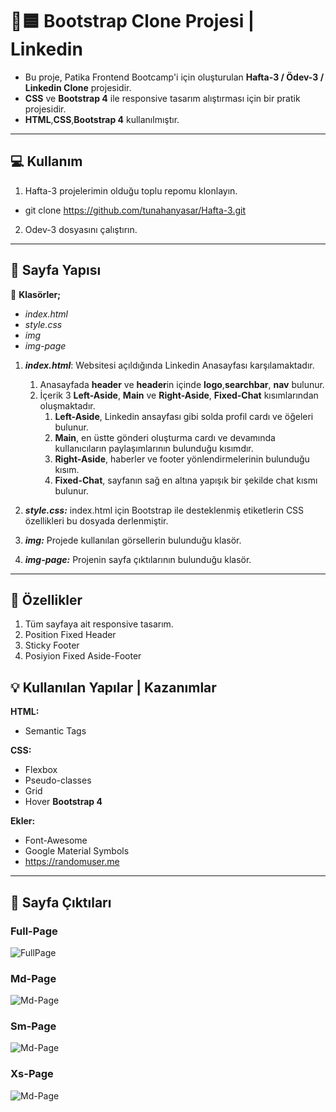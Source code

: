 # :link::blue_square: Bootstrap Clone Projesi | Linkedin

* Bu proje, Patika Frontend Bootcamp'i için oluşturulan **Hafta-3 / Ödev-3 / Linkedin Clone** projesidir.
* **CSS** ve **Bootstrap 4** ile responsive tasarım alıştırması için bir pratik projesidir.
* **HTML**,**CSS**,**Bootstrap 4**  kullanılmıştır.
---

## :computer: Kullanım

1.  Hafta-3 projelerimin olduğu toplu repomu klonlayın.
*   git clone https://github.com/tunahanyasar/Hafta-3.git
2. Odev-3 dosyasını çalıştırın.

---

## 📜 Sayfa Yapısı

:open_file_folder: **Klasörler;**
* *index.html*
* *style.css*
* *img*
* *img-page*

1. ***index.html***: Websitesi açıldığında Linkedin Anasayfası karşılamaktadır.
    1.  Anasayfada **header** ve **header**in içinde **logo**,**searchbar**, **nav** bulunur. 
    2.  İçerik 3 **Left-Aside**, **Main** ve **Right-Aside**, **Fixed-Chat** kısımlarından oluşmaktadır.
        1.  **Left-Aside**, Linkedin ansayfası gibi solda profil cardı ve öğeleri bulunur.
        2.  **Main**, en üstte gönderi oluşturma cardı ve devamında kullanıcıların paylaşımlarının bulunduğu kısımdır.
        3. **Right-Aside**, haberler ve footer yönlendirmelerinin bulunduğu kısım.
        4. **Fixed-Chat**, sayfanın sağ en altına yapışık bir şekilde chat kısmı bulunur.

3.  ***style.css:*** index.html için Bootstrap ile desteklenmiş etiketlerin CSS özellikleri bu dosyada derlenmiştir. 
4. ***img:*** Projede kullanılan görsellerin bulunduğu klasör.
4. ***img-page:*** Projenin sayfa çıktılarının bulunduğu klasör.

---
## :star2: Özellikler

1. Tüm sayfaya ait responsive tasarım.
1. Position Fixed Header
2. Sticky Footer
3. Posiyion Fixed Aside-Footer

## 💡 Kullanılan Yapılar | Kazanımlar

**HTML:**
* Semantic Tags

**CSS:**
*  Flexbox
*  Pseudo-classes
* Grid
* Hover 
**Bootstrap 4**

**Ekler:**
*   Font-Awesome
* Google Material Symbols
*   https://randomuser.me

---


## :paperclip: Sayfa Çıktıları
### Full-Page
![FullPage](./img-page/full-page.png)

### Md-Page
![Md-Page](./img-page/md-page.png)

### Sm-Page
![Md-Page](./img-page/sm-page.png)

### Xs-Page
![Md-Page](./img-page/xs-page.png)


